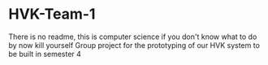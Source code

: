 HVK-Team-1
==========
There is no readme, this is computer science if you don't know what to do by now kill yourself 
Group project for the prototyping of our HVK system to be built in semester 4

